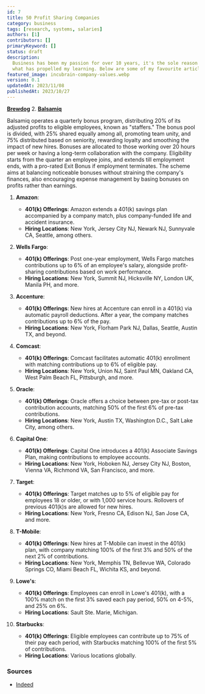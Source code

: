 ```yaml
---
id: 7
title: 50 Profit Sharing Companies
category: business
tags: [research, systems, salaries]
authors: [1]
contributors: []
primaryKeyword: []
status: draft
description:
  Business has been my passion for over 10 years, it's the sole reason I got into development and
  what has propelled my learning. Below are some of my favourite articles I've read over the years.
featured_image: incubrain-company-values.webp
version: 0.1
updatedAt: 2023/11/08
publishedAt: 2023/10/27
---
```


[**Brewdog**](https://downloads.ctfassets.net/b0qgo9rl751g/19GdFhDUKznjZIWibGjhnm/f3207bd8a6d705feed924d5671b46e92/brewdog_cbs_workbook.pdf) 2.
[**Balsamiq**](https://balsamiq.com/company/how-we-work/caring-for-our-team/profit-sharing/)

Balsamiq operates a quarterly bonus program, distributing 20% of its adjusted profits to eligible
employees, known as "staffers." The bonus pool is divided, with 25% shared equally among all,
promoting team unity, and 75% distributed based on seniority, rewarding loyalty and smoothing the
impact of new hires. Bonuses are allocated to those working over 20 hours per week or having a
long-term collaboration with the company. Eligibility starts from the quarter an employee joins, and
extends till employment ends, with a pro-rated Exit Bonus if employment terminates. The scheme aims
at balancing noticeable bonuses without straining the company's finances, also encouraging expense
management by basing bonuses on profits rather than earnings.

1. **Amazon**:

   - **401(k) Offerings**: Amazon extends a 401(k) savings plan accompanied by a company match, plus
     company-funded life and accident insurance.
   - **Hiring Locations**: New York, Jersey City NJ, Newark NJ, Sunnyvale CA, Seattle, among others.

2. **Wells Fargo**:

   - **401(k) Offerings**: Post one-year employment, Wells Fargo matches contributions up to 6% of
     an employee's salary, alongside profit-sharing contributions based on work performance.
   - **Hiring Locations**: New York, Summit NJ, Hicksville NY, London UK, Manila PH, and more.

3. **Accenture**:

   - **401(k) Offerings**: New hires at Accenture can enroll in a 401(k) via automatic payroll
     deductions. After a year, the company matches contributions up to 6% of the pay.
   - **Hiring Locations**: New York, Florham Park NJ, Dallas, Seattle, Austin TX, and beyond.

4. **Comcast**:

   - **401(k) Offerings**: Comcast facilitates automatic 401(k) enrollment with matching
     contributions up to 6% of eligible pay.
   - **Hiring Locations**: New York, Union NJ, Saint Paul MN, Oakland CA, West Palm Beach FL,
     Pittsburgh, and more.

5. **Oracle**:

   - **401(k) Offerings**: Oracle offers a choice between pre-tax or post-tax contribution accounts,
     matching 50% of the first 6% of pre-tax contributions.
   - **Hiring Locations**: New York, Austin TX, Washington D.C., Salt Lake City, among others.

6. **Capital One**:

   - **401(k) Offerings**: Capital One introduces a 401(k) Associate Savings Plan, making
     contributions to employee accounts.
   - **Hiring Locations**: New York, Hoboken NJ, Jersey City NJ, Boston, Vienna VA, Richmond VA, San
     Francisco, and more.

7. **Target**:

   - **401(k) Offerings**: Target matches up to 5% of eligible pay for employees 18 or older, or
     with 1,000 service hours. Rollovers of previous 401(k)s are allowed for new hires.
   - **Hiring Locations**: New York, Fresno CA, Edison NJ, San Jose CA, and more.

8. **T-Mobile**:

   - **401(k) Offerings**: New hires at T-Mobile can invest in the 401(k) plan, with company
     matching 100% of the first 3% and 50% of the next 2% of contributions.
   - **Hiring Locations**: New York, Memphis TN, Bellevue WA, Colorado Springs CO, Miami Beach FL,
     Wichita KS, and beyond.

9. **Lowe's**:

   - **401(k) Offerings**: Employees can enroll in Lowe's 401(k), with a 100% match on the first 3%
     saved each pay period, 50% on 4-5%, and 25% on 6%.
   - **Hiring Locations**: Sault Ste. Marie, Michigan.

10. **Starbucks**:
    - **401(k) Offerings**: Eligible employees can contribute up to 75% of their pay each period,
      with Starbucks matching 100% of the first 5% of contributions.
    - **Hiring Locations**: Various locations globally.

### Sources

- [Indeed](https://www.indeed.com/career-advice/career-development/companies-with-best-401k-matching)
